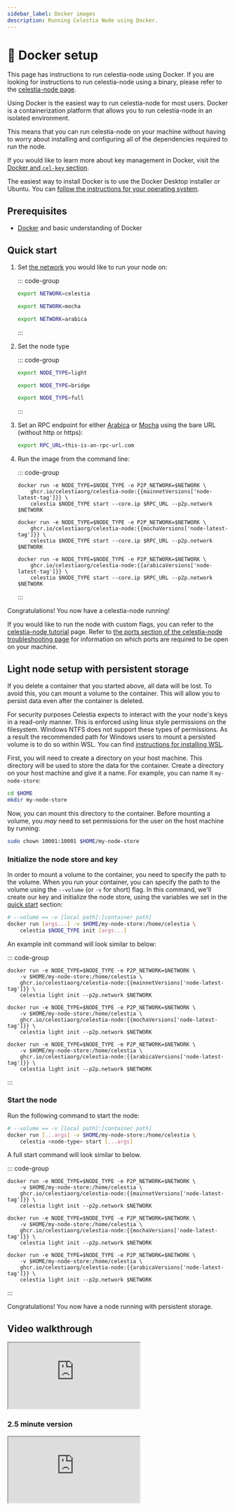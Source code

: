 ```yaml
---
sidebar_label: Docker images
description: Running Celestia Node using Docker.
---
```


# 🐳 Docker setup

<!-- markdownlint-disable MD033 -->
<!-- markdownlint-disable MD013 -->
<script setup>
import constants from '/.vitepress/constants/constants.js'
import arabicaVersions from '/.vitepress/constants/arabica_versions.js'
import mochaVersions from '/.vitepress/constants/mocha_versions.js'
import mainnetVersions from '/.vitepress/constants/mainnet_versions.js'
</script>

This page has instructions to run celestia-node using Docker. If you are
looking for instructions to run celestia-node using a binary, please
refer to the [celestia-node page](./celestia-node.md).

Using Docker is the easiest way to run celestia-node for most
users. Docker is a containerization platform that allows you to run celestia-node
in an isolated environment.

This means that you can run celestia-node on your machine without having
to worry about installing and configuring all of the dependencies required
to run the node.

If you would like to learn more about
key management in Docker, visit the
[Docker and `cel-key` section](../developers/celestia-node-key.md#docker-and-cel-key).

The easiest way to install Docker is to use the Docker Desktop installer or
Ubuntu. You can
[follow the instructions for your operating system](https://docs.docker.com/engine/install).

## Prerequisites

- [Docker](https://docs.docker.com/get-docker) and basic understanding of Docker

## Quick start

1. Set [the network](./participate.md) you would like to run your node on:

   ::: code-group

   ```bash [Mainnet Beta]
   export NETWORK=celestia
   ```

   ```bash [Mocha]
   export NETWORK=mocha
   ```

   ```bash [Arabica]
   export NETWORK=arabica
   ```

   :::

2. Set the node type

   ::: code-group

   ```bash [Light]
   export NODE_TYPE=light
   ```

   ```bash [Bridge]
   export NODE_TYPE=bridge
   ```

   ```bash [Full]
   export NODE_TYPE=full
   ```

   :::

3. Set an RPC endpoint for either [Arabica](./arabica-devnet.md#rpc-endpoints) or
   [Mocha](./mocha-testnet.md#rpc-endpoints)
   using the bare URL (without http or https):

   ```bash
   export RPC_URL=this-is-an-rpc-url.com
   ```

4. Run the image from the command line:

   ::: code-group

   ```bash-vue [Mainnet Beta]
   docker run -e NODE_TYPE=$NODE_TYPE -e P2P_NETWORK=$NETWORK \
       ghcr.io/celestiaorg/celestia-node:{{mainnetVersions['node-latest-tag']}} \
       celestia $NODE_TYPE start --core.ip $RPC_URL --p2p.network $NETWORK
   ```

   ```bash-vue [Mocha]
   docker run -e NODE_TYPE=$NODE_TYPE -e P2P_NETWORK=$NETWORK \
       ghcr.io/celestiaorg/celestia-node:{{mochaVersions['node-latest-tag']}} \
       celestia $NODE_TYPE start --core.ip $RPC_URL --p2p.network $NETWORK
   ```

   ```bash-vue [Arabica]
   docker run -e NODE_TYPE=$NODE_TYPE -e P2P_NETWORK=$NETWORK \
       ghcr.io/celestiaorg/celestia-node:{{arabicaVersions['node-latest-tag']}} \
       celestia $NODE_TYPE start --core.ip $RPC_URL --p2p.network $NETWORK
   ```

   :::

Congratulations! You now have a celestia-node running!

If you would like to run the node with custom flags,
you can refer to the
[celestia-node tutorial](../developers/node-tutorial.md#connect-to-a-public-core-endpoint) page. Refer to
[the ports section of the celestia-node troubleshooting page](./celestia-node-troubleshooting.md#ports)
for information on which ports are required to be open on your machine.

## Light node setup with persistent storage

If you delete a container that you started above, all data will be lost.
To avoid this, you can mount a volume to the container.
This will allow you to persist data even after the container is deleted.

For security purposes Celestia expects to interact with the your node's
keys in a read-only manner. This is enforced using linux style permissions
on the filesystem. Windows NTFS does not support these types of permissions.
As a result the recommended path for Windows users to mount a persisted
volume is to do so within WSL.
You can find
[instructions for installing WSL](https://learn.microsoft.com/en-us/windows/wsl/install).

First, you will need to create a directory on your host machine.
This directory will be used to store the data for the container.
Create a directory on your host machine and give it a name.
For example, you can name it `my-node-store`:

```bash
cd $HOME
mkdir my-node-store
```

Now, you can mount this directory to the container.
Before mounting a volume, you _may_ need to set permissions for
the user on the host machine by running:

```bash
sudo chown 10001:10001 $HOME/my-node-store
```

### Initialize the node store and key

In order to mount a volume to the container, you need to specify
the path to the volume. When you run your container, you can specify
the path to the volume using the `--volume` (or `-v` for short) flag.
In this command, we'll create our key and initialize the node store,
using the variables we set in the [quick start](#quick-start) section:

```bash
# --volume == -v [local path]:[container path]
docker run [args...] -v $HOME/my-node-store:/home/celestia \
    celestia $NODE_TYPE init [args...]
```

An example init command will look similar to below:

::: code-group

```bash-vue [Mainnet Beta]
docker run -e NODE_TYPE=$NODE_TYPE -e P2P_NETWORK=$NETWORK \
    -v $HOME/my-node-store:/home/celestia \
    ghcr.io/celestiaorg/celestia-node:{{mainnetVersions['node-latest-tag']}} \
    celestia light init --p2p.network $NETWORK
```

```bash-vue [Mocha]
docker run -e NODE_TYPE=$NODE_TYPE -e P2P_NETWORK=$NETWORK \
    -v $HOME/my-node-store:/home/celestia \
    ghcr.io/celestiaorg/celestia-node:{{mochaVersions['node-latest-tag']}} \
    celestia light init --p2p.network $NETWORK
```

```bash-vue [Arabica]
docker run -e NODE_TYPE=$NODE_TYPE -e P2P_NETWORK=$NETWORK \
    -v $HOME/my-node-store:/home/celestia \
    ghcr.io/celestiaorg/celestia-node:{{arabicaVersions['node-latest-tag']}} \
    celestia light init --p2p.network $NETWORK
```

:::

### Start the node

Run the following command to start the node:

```bash
# --volume == -v [local path]:[container path]
docker run [...args] -v $HOME/my-node-store:/home/celestia \
    celestia <node-type> start [...args]
```

A full start command will look similar to below.

::: code-group

```bash-vue [Mainnet Beta]
docker run -e NODE_TYPE=$NODE_TYPE -e P2P_NETWORK=$NETWORK \
    -v $HOME/my-node-store:/home/celestia \
    ghcr.io/celestiaorg/celestia-node:{{mainnetVersions['node-latest-tag']}} \
    celestia light init --p2p.network $NETWORK
```

```bash-vue [Mocha]
docker run -e NODE_TYPE=$NODE_TYPE -e P2P_NETWORK=$NETWORK \
    -v $HOME/my-node-store:/home/celestia \
    ghcr.io/celestiaorg/celestia-node:{{mochaVersions['node-latest-tag']}} \
    celestia light init --p2p.network $NETWORK
```

```bash-vue [Arabica]
docker run -e NODE_TYPE=$NODE_TYPE -e P2P_NETWORK=$NETWORK \
    -v $HOME/my-node-store:/home/celestia \
    ghcr.io/celestiaorg/celestia-node:{{arabicaVersions['node-latest-tag']}} \
    celestia light init --p2p.network $NETWORK
```

:::

Congratulations! You now have a node running with persistent storage.

## Video walkthrough

<div class="youtube-wrapper">
  <iframe
    class="youtube-video"
    title="Running a Celestia light node"
    src="https://youtube.com/embed/WFubhQc8tGk"
    allowfullscreen
  ></iframe>
</div>

### 2.5 minute version

<div class="youtube-wrapper">
  <iframe
    class="youtube-video"
    title="Running a Celestia light node"
    src="https://youtube.com/embed/ROZv871Q7RM"
    allowfullscreen
  ></iframe>
</div>
